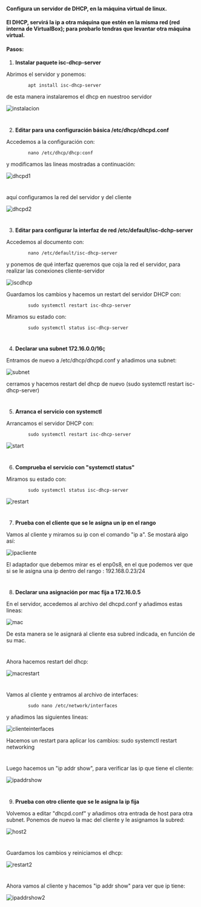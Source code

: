 #### Configura un servidor de DHCP, en la máquina virtual de linux.

#### El DHCP, servirá la ip a otra máquina que estén en la misma red (red interna de VirtualBox); para probarlo tendras que levantar otra máquina virtual.

#### Pasos:

1. **Instalar paquete isc-dhcp-server**

Abrimos el servidor y ponemos:

            apt install isc-dhcp-server 

de esta manera instalaremos el dhcp en nuestroo servidor

![instalacion](https://github.com/sarald22/SRI/blob/main/tareas/Tarea8DHCP/imagenes/instalacion.png)



#
2. **Editar para una configuración básica /etc/dhcp/dhcpd.conf**

Accedemos a la configuración con:

            nano /etc/dhcp/dhcp:conf

y modificamos las lineas mostradas a continuación:

![dhcpd1](https://github.com/sarald22/SRI/blob/main/tareas/Tarea8DHCP/imagenes/dhcpd1.png)
#

aquí configuramos la red del servidor y del cliente

![dhcpd2](https://github.com/sarald22/SRI/blob/main/tareas/Tarea8DHCP/imagenes/dhcpd2.png)



#
3. **Editar para configurar la interfaz de red /etc/default/isc-dchp-server**

Accedemos al documento con:

            nano /etc/default/isc-dhcp-server

y ponemos de qué interfaz queremos que coja la red el servidor, para realizar las conexiones cliente-servidor

![iscdhcp](https://github.com/sarald22/SRI/blob/main/tareas/Tarea8DHCP/imagenes/iscdhcp.png)


Guardamos los cambios y hacemos un restart del servidor DHCP con:

            sudo systemctl restart isc-dhcp-server

Miramos su estado con:

            sudo systemctl status isc-dhcp-server



#
4. **Declarar una subnet 172.16.0.0/16**ç

Entramos de nuevo a /etc/dhcp/dhcpd.conf y añadimos una subnet:

![subnet](https://github.com/sarald22/SRI/blob/main/tareas/Tarea8DHCP/imagenes/subnet.png)

cerramos y hacemos restart del dhcp de nuevo (sudo systemctl restart isc-dhcp-server)


#
5. **Arranca el servicio con systemctl**

Arrancamos el servidor DHCP con:

            sudo systemctl restart isc-dhcp-server

![start](https://github.com/sarald22/SRI/blob/main/tareas/Tarea8DHCP/imagenes/start.png)




#
6. **Comprueba el servicio con "systemctl status"**

Miramos su estado con:

            sudo systemctl status isc-dhcp-server

![restart](https://github.com/sarald22/SRI/blob/main/tareas/Tarea8DHCP/imagenes/restart.png)




#
7. **Prueba con el cliente que se le asigna un ip en el rango**

Vamos al cliente y miramos su ip con el comando "ip a". Se mostará algo así:

![ipacliente](https://github.com/sarald22/SRI/blob/main/tareas/Tarea8DHCP/imagenes/ipacliente.png)

El adaptador que debemos mirar es el enp0s8, en el que podemos ver que si se le asigna una ip dentro del rango : 192.168.0.23/24



#
8. **Declarar una asignación por mac fija a 172.16.0.5**

En el servidor, accedemos al archivo del dhcpd.conf y añadimos estas lineas:

![mac](https://github.com/sarald22/SRI/blob/main/tareas/Tarea8DHCP/imagenes/mac.png)

De esta manera se le asignará al cliente esa subred indicada, en función de su mac.

#

Ahora hacemos restart del dhcp:

![macrestart](https://github.com/sarald22/SRI/blob/main/tareas/Tarea8DHCP/imagenes/macrestart.png)


#

Vamos al cliente y entramos al archivo de interfaces:

            sudo nano /etc/network/interfaces

y añadimos las siguientes lineas:

![clienteinterfaces](https://github.com/sarald22/SRI/blob/main/tareas/Tarea8DHCP/imagenes/clienteinterfaces.png)

Hacemos un restart para aplicar los cambios:
            sudo systemctl restart networking

#

Luego hacemos un "ip addr show", para verificar las ip que tiene el cliente:

![ipaddrshow](https://github.com/sarald22/SRI/blob/main/tareas/Tarea8DHCP/imagenes/ipaddrshow.png)





#
9. **Prueba con otro cliente que se le asigna la ip fija**

Volvemos a editar "dhcpd.conf" y añadimos otra entrada de host para otra subnet. Ponemos de nuevo la mac del cliente y le asignamos la subred:

![host2](https://github.com/sarald22/SRI/blob/main/tareas/Tarea8DHCP/imagenes/host2.png)

#
Guardamos los cambios y reiniciamos el dhcp:

![restart2](https://github.com/sarald22/SRI/blob/main/tareas/Tarea8DHCP/imagenes/restart2.png)


#
Ahora vamos al cliente y hacemos "ip addr show" para ver que ip tiene:

![ipaddrshow2](https://github.com/sarald22/SRI/blob/main/tareas/Tarea8DHCP/imagenes/ipaddrshow2.png)

